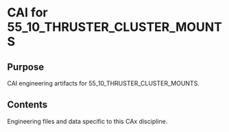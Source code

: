 # CAI for 55_10_THRUSTER_CLUSTER_MOUNTS

## Purpose
CAI engineering artifacts for 55_10_THRUSTER_CLUSTER_MOUNTS.

## Contents
Engineering files and data specific to this CAx discipline.
